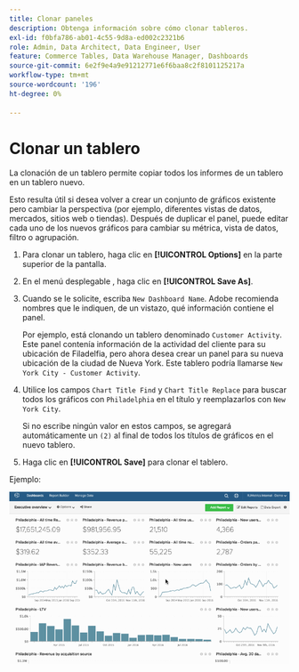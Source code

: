 ```yaml
---
title: Clonar paneles
description: Obtenga información sobre cómo clonar tableros.
exl-id: f0bfa786-ab01-4c55-9d8a-ed002c2321b6
role: Admin, Data Architect, Data Engineer, User
feature: Commerce Tables, Data Warehouse Manager, Dashboards
source-git-commit: 6e2f9e4a9e91212771e6f6baa8c2f8101125217a
workflow-type: tm+mt
source-wordcount: '196'
ht-degree: 0%

---
```


# Clonar un tablero

La clonación de un tablero permite copiar todos los informes de un tablero en un tablero nuevo.

Esto resulta útil si desea volver a crear un conjunto de gráficos existente pero cambiar la perspectiva (por ejemplo, diferentes vistas de datos, mercados, sitios web o tiendas). Después de duplicar el panel, puede editar cada uno de los nuevos gráficos para cambiar su métrica, vista de datos, filtro o agrupación.

1. Para clonar un tablero, haga clic en **[!UICONTROL Options]** en la parte superior de la pantalla.

1. En el menú desplegable , haga clic en **[!UICONTROL Save As]**.

1. Cuando se le solicite, escriba `New Dashboard Name`. Adobe recomienda nombres que le indiquen, de un vistazo, qué información contiene el panel.

   Por ejemplo, está clonando un tablero denominado `Customer Activity`. Este panel contenía información de la actividad del cliente para su ubicación de Filadelfia, pero ahora desea crear un panel para su nueva ubicación de la ciudad de Nueva York. Este tablero podría llamarse `New York City - Customer Activity`.

1. Utilice los campos `Chart Title Find` y `Chart Title Replace` para buscar todos los gráficos con `Philadelphia` en el título y reemplazarlos con `New York City`.

   Si no escribe ningún valor en estos campos, se agregará automáticamente un `(2)` al final de todos los títulos de gráficos en el nuevo tablero.

1. Haga clic en **[!UICONTROL Save]** para clonar el tablero.

Ejemplo:

![tablero de clonación](../../assets/datgif.gif)
